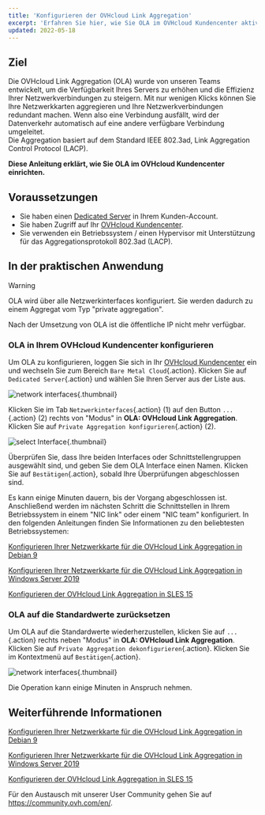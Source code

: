 ```yaml
---
title: 'Konfigurieren der OVHcloud Link Aggregation'
excerpt: 'Erfahren Sie hier, wie Sie OLA im OVHcloud Kundencenter aktivieren'
updated: 2022-05-18
---
```


## Ziel

Die OVHcloud Link Aggregation (OLA) wurde von unseren Teams entwickelt, um die Verfügbarkeit Ihres Servers zu erhöhen und die Effizienz Ihrer Netzwerkverbindungen zu steigern. Mit nur wenigen Klicks können Sie Ihre Netzwerkkarten aggregieren und Ihre Netzwerkverbindungen redundant machen. Wenn also eine Verbindung ausfällt, wird der Datenverkehr automatisch auf eine andere verfügbare Verbindung umgeleitet.<br>
Die Aggregation basiert auf dem Standard IEEE 802.3ad, Link Aggregation Control Protocol (LACP).

**Diese Anleitung erklärt, wie Sie OLA im OVHcloud Kundencenter einrichten.**

## Voraussetzungen

- Sie haben einen [Dedicated Server](/links/bare-metal/bare-metal) in Ihrem Kunden-Account.
- Sie haben Zugriff auf Ihr [OVHcloud Kundencenter](/links/manager).
- Sie verwenden ein Betriebssystem / einen Hypervisor mit Unterstützung für das Aggregationsprotokoll 802.3ad (LACP).

## In der praktischen Anwendung

> [!warning]
>
> OLA wird über alle Netzwerkinterfaces konfiguriert. Sie werden dadurch zu einem Aggregat vom Typ "private aggregation".
>
> Nach der Umsetzung von OLA ist die öffentliche IP nicht mehr verfügbar.
>

### OLA in Ihrem OVHcloud Kundencenter konfigurieren

Um OLA zu konfigurieren, loggen Sie sich in Ihr [OVHcloud Kundencenter](/links/manager) ein und wechseln Sie zum Bereich `Bare Metal Cloud`{.action}. Klicken Sie auf `Dedicated Server`{.action} und wählen Sie Ihren Server aus der Liste aus.

![network interfaces](images/network_interfaces2022.png){.thumbnail}

Klicken Sie im Tab `Netzwerkinterfaces`{.action} (1) auf den Button `...`{.action} (2) rechts von "Modus" in **OLA: OVHcloud Link Aggregation**. Klicken Sie auf `Private Aggregation konfigurieren`{.action} (2).

![select Interface](images/interface_select2021.png){.thumbnail}

Überprüfen Sie, dass Ihre beiden Interfaces oder Schnittstellengruppen ausgewählt sind, und geben Sie dem OLA Interface einen Namen. Klicken Sie auf `Bestätigen`{.action}, sobald Ihre Überprüfungen abgeschlossen sind.

Es kann einige Minuten dauern, bis der Vorgang abgeschlossen ist. Anschließend werden im nächsten Schritt die Schnittstellen in Ihrem Betriebssystem in einem "NIC link" oder einem "NIC team" konfiguriert. In den folgenden Anleitungen finden Sie Informationen zu den beliebtesten Betriebssystemen:

[Konfigurieren Ihrer Netzwerkkarte für die OVHcloud Link Aggregation in Debian 9](/pages/bare_metal_cloud/dedicated_servers/ola-enable-debian9)

[Konfigurieren Ihrer Netzwerkkarte für die OVHcloud Link Aggregation in Windows Server 2019](/pages/bare_metal_cloud/dedicated_servers/ola-enable-w2k19)

[Konfigurieren der OVHcloud Link Aggregation in SLES 15](/pages/bare_metal_cloud/dedicated_servers/ola-enable-sles15)

### OLA auf die Standardwerte zurücksetzen

Um OLA auf die Standardwerte wiederherzustellen, klicken Sie auf `...`{.action} rechts neben "Modus" in **OLA: OVHcloud Link Aggregation**. Klicken Sie auf `Private Aggregation dekonfigurieren`{.action}. Klicken Sie im Kontextmenü auf `Bestätigen`{.action}.

![network interfaces](images/default_settings2021.png){.thumbnail}

Die Operation kann einige Minuten in Anspruch nehmen.

## Weiterführende Informationen

[Konfigurieren Ihrer Netzwerkkarte für die OVHcloud Link Aggregation in Debian 9](/pages/bare_metal_cloud/dedicated_servers/ola-enable-debian9)

[Konfigurieren Ihrer Netzwerkkarte für die OVHcloud Link Aggregation in Windows Server 2019](/pages/bare_metal_cloud/dedicated_servers/ola-enable-w2k19)

[Konfigurieren der OVHcloud Link Aggregation in SLES 15](/pages/bare_metal_cloud/dedicated_servers/ola-enable-sles15)

Für den Austausch mit unserer User Community gehen Sie auf <https://community.ovh.com/en/>.
